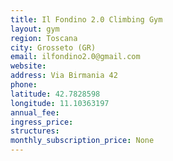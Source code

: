 ```yaml
---
title: Il Fondino 2.0 Climbing Gym
layout: gym
region: Toscana
city: Grosseto (GR)
email: ilfondino2.0@gmail.com
website: 
address: Via Birmania 42
phone: 
latitude: 42.7828598
longitude: 11.10363197
annual_fee: 
ingress_price: 
structures: 
monthly_subscription_price: None
---
```


